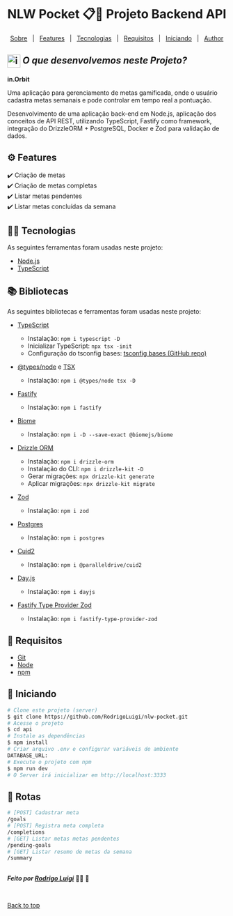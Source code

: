 # <h1 id="top" align="center">NLW Pocket 📋📆 Projeto Backend API </h1>

<p align="center">
  <a href="#sobre">Sobre</a> &#xa0; | &#xa0; 
  <a href="#-features">Features</a> &#xa0; | &#xa0;
  <a href="#-tecnologias">Tecnologias</a> &#xa0; | &#xa0;
  <a href="#-requisitos">Requisitos</a> &#xa0; | &#xa0;
  <a href="#checkered_flag-iniciando">Iniciando</a> &#xa0; | &#xa0;
  <a href="https://github.com/RodrigoLuigi" target="_blank">Author</a>
</p>

## <img id="sobre" src="https://imgur.com/VhTBbHg.png" alt="imagem de um notebook" align="center" width="30px"> _**O que desenvolvemos neste Projeto?**_

**in.Orbit**

Uma aplicação para gerenciamento de metas gamificada, onde o usuário cadastra metas semanais e pode controlar em tempo real a pontuação.

Desenvolvimento de uma aplicação back-end em Node.js, aplicação dos conceitos de API REST, utilizando TypeScript, Fastify como framework, integração do DrizzleORM + PostgreSQL, Docker e Zod para validação de dados.

## ⚙️ Features ##

:heavy_check_mark: Criação de metas\
:heavy_check_mark: Criação de metas completas\
:heavy_check_mark: Listar metas pendentes\
:heavy_check_mark: Listar metas concluídas da semana

## 👨‍💻 Tecnologias ##

As seguintes ferramentas foram usadas neste projeto:

- [Node.js](https://nodejs.org/en/)
- [TypeScript](https://www.typescriptlang.org/)

## 📚️ Bibliotecas ##

As seguintes bibliotecas e ferramentas foram usadas neste projeto:

- [TypeScript](https://www.typescriptlang.org/)
  - Instalação: `npm i typescript -D`
  - Inicializar TypeScript: `npx tsx -init`
  - Configuração do tsconfig bases: [tsconfig bases (GitHub repo)](https://github.com/tsconfig/bases)

- [@types/node](https://www.npmjs.com/package/@types/node) e [TSX](https://www.npmjs.com/package/tsx)
  - Instalação: `npm i @types/node tsx -D`

- [Fastify](https://www.fastify.io/)
  - Instalação: `npm i fastify`

- [Biome](https://biomejs.dev/)
  - Instalação: `npm i -D --save-exact @biomejs/biome`

- [Drizzle ORM](https://orm.drizzle.team/)
  - Instalação: `npm i drizzle-orm`
  - Instalação do CLI: `npm i drizzle-kit -D`
  - Gerar migrações: `npx drizzle-kit generate`
  - Aplicar migrações: `npx drizzle-kit migrate`

- [Zod](https://www.npmjs.com/package/zod)
  - Instalação: `npm i zod`

- [Postgres](https://www.npmjs.com/package/postgres)
  - Instalação: `npm i postgres`

- [Cuid2](https://www.npmjs.com/package/@paralleldrive/cuid2)
  - Instalação: `npm i @paralleldrive/cuid2`

- [Day.js](https://day.js.org/)
  - Instalação: `npm i dayjs`

- [Fastify Type Provider Zod](https://www.npmjs.com/package/fastify-type-provider-zod)
  - Instalação: `npm i fastify-type-provider-zod`

## 📝 Requisitos ##

- [Git](https://git-scm.com) 
- [Node](https://nodejs.org/en/)
- [npm](https://www.npmjs.com/)

## :checkered_flag: Iniciando ##

```bash
# Clone este projeto (server)
$ git clone https://github.com/RodrigoLuigi/nlw-pocket.git
# Acesse o projeto
$ cd api
# Instale as dependências
$ npm install
# Criar arquivo .env e configurar variáveis de ambiente
DATABASE_URL:
# Execute o projeto com npm
$ npm run dev
# O Server irá inicializar em http://localhost:3333
```

## 🔗 Rotas ##

```bash
# [POST] Cadastrar meta
/goals
# [POST] Registra meta completa
/completions
# [GET] Listar metas metas pendentes
/pending-goals
# [GET] Listar resumo de metas da semana
/summary

```

##
_**Feito por <a href="https://github.com/RodrigoLuigi" target="_blank">Rodrigo Luigi</a>**_  👨‍🚀 :rocket:

&#xa0;

<a href="#top">Back to top</a>